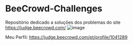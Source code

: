 # BeeCrowd-Challenges
Repositório dedicado a soluções dos problemas do site https://judge.beecrowd.com/
![image](https://github.com/user-attachments/assets/bf36e1aa-0a72-4065-a08f-6c6f8283a368)



Meu Perfil: https://judge.beecrowd.com/pt/profile/1041289
